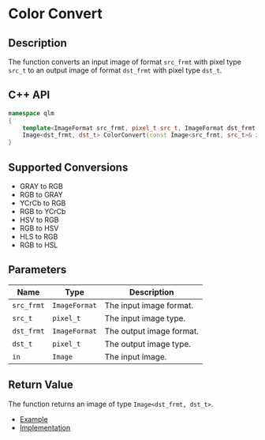 # Color Convert

## Description
The function converts an input image of format `src_frmt` with pixel type `src_t` to 
an output image of format `dst_frmt` with pixel type `dst_t`.

## C++ API
```c++
namespace qlm
{
	template<ImageFormat src_frmt, pixel_t src_t, ImageFormat dst_frmt, pixel_t dst_t>
	Image<dst_frmt, dst_t> ColorConvert(const Image<src_frmt, src_t>& in);
}
```

## Supported Conversions

- GRAY to RGB
- RGB to GRAY
- YCrCb to RGB
- RGB to YCrCb
- HSV to RGB
- RGB to HSV
- HLS to RGB
- RGB to HSL

## Parameters

| Name       | Type           | Description                      |
|------------|----------------|----------------------------------|
| `src_frmt` | `ImageFormat`  | The input image format.          |
| `src_t`    | `pixel_t`      | The input image type.            |
| `dst_frmt` | `ImageFormat`  | The output image format.         |
| `dst_t`    | `pixel_t`      | The output image type.           |
| `in`       | `Image`        | The input image.                 |

## Return Value
The function returns an image of type `Image<dst_frmt, dst_t>`.

* [Example](../../../Examples/Color%20Manipulation/ColorConvert)
* [Implementation](../../../../code/ColorConvert.cpp)
